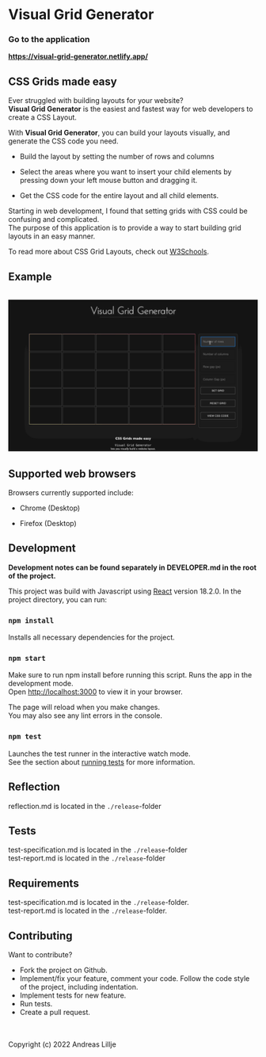 # Visual Grid Generator
### Go to the application
**https://visual-grid-generator.netlify.app/**

## CSS Grids made easy
Ever struggled with building layouts for your website?
<br>
**Visual Grid Generator** is the easiest and fastest way for web developers to create a CSS Layout.

With **Visual Grid Generator**, you can build your layouts visually, and generate the CSS code you need. 

* Build the layout by setting the number of rows and columns

* Select the areas where you want to insert your child elements by pressing down your left mouse button and dragging it. 

* Get the CSS code for the entire layout and all child elements.

Starting in web development, I found that setting grids with CSS could be confusing and complicated. 
<br>
The purpose of this application is to provide a way to start building grid layouts in an easy manner. 

To read more about CSS Grid Layouts, check out <a href="https://www.w3schools.com/css/css_grid.asp" alt="W3Schools" target="_blank">W3Schools</a>.
## Example
<br>
<img src="./release/img/examples/visual-grid-generator-example.gif" alt="example" width="800px">
<br>

## Supported web browsers
Browsers currently supported include: 

* Chrome (Desktop)

* Firefox (Desktop)

## Development

**Development notes can be found separately in DEVELOPER.md in the root of the project.**

This project was build with Javascript using <a href="https://reactjs.org/" target="_blank">React</a> version 18.2.0.
In the project directory, you can run:

### `npm install`

Installs all necessary dependencies for the project.

### `npm start`

Make sure to run npm install before running this script. 
Runs the app in the development mode.\
Open [http://localhost:3000](http://localhost:3000) to view it in your browser.

The page will reload when you make changes.\
You may also see any lint errors in the console.

### `npm test`

Launches the test runner in the interactive watch mode.\
See the section about [running tests](https://facebook.github.io/create-react-app/docs/running-tests) for more information.

## Reflection
reflection.md is located in the `./release`-folder

## Tests
test-specification.md is located in the `./release`-folder
<br>
test-report.md is located in the `./release`-folder

## Requirements
test-specification.md is located in the `./release`-folder.
<br>
test-report.md is located in the `./release`-folder.

## Contributing

Want to contribute?

* Fork the project on Github.
* Implement/fix your feature, comment your code. Follow the code style of the project, including indentation.
* Implement tests for new feature.
* Run tests.
* Create a pull request.
<br>
<br>
Copyright (c) 2022 Andreas Lillje
